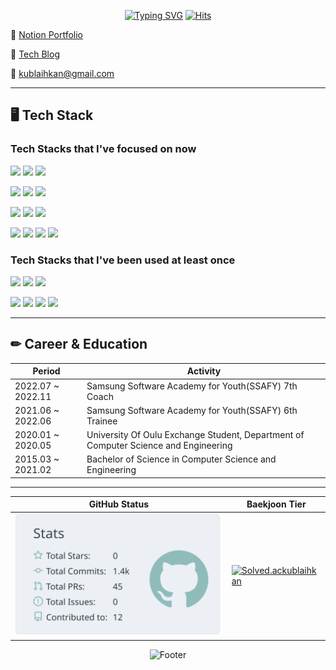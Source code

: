 <div align="center">

[![Typing SVG](https://readme-typing-svg.herokuapp.com?color=%2336BCF7&size=30&center=true&vCenter=true&lines=An+ToLoad+Youngwon)](https://git.io/typing-svg)
[![Hits](https://hits.seeyoufarm.com/api/count/incr/badge.svg?url=https%3A%2F%2Fgithub.com%2FToLoad&count_bg=%2362D50B&title_bg=%23555555&icon=spring.svg&icon_color=%23E7E7E7&title=HITS&edge_flat=false)](https://hits.seeyoufarm.com)
</div>

👀 [Notion Portfolio](https://vine-sting-4e5.notion.site/74b288996fbb4f9897ca528e90c0f6ce)

📑 [Tech Blog](https://toload.tistory.com/)

📧 kublaihkan@gmail.com

---
## 🖥 Tech Stack

### Tech Stacks that I've focused on now

<img src="https://img.shields.io/badge/java-F80000?style=for-the-badge&logo=openJDK&logoColor=black"> <img src="https://img.shields.io/badge/python-3776AB?style=for-the-badge&logo=python&logoColor=white"> <img src="https://img.shields.io/badge/kotlin-7F52FF?style=for-the-badge&logo=kotlin&logoColor=white">

<img src="https://img.shields.io/badge/spring boot-6DB33F?style=for-the-badge&logo=Spring Boot&logoColor=white"> <img src="https://img.shields.io/badge/django-092E20?style=for-the-badge&logo=django&logoColor=white"> <img src="https://img.shields.io/badge/android-3DDC84?style=for-the-badge&logo=android&logoColor=white">

<img src="https://img.shields.io/badge/mysql-4479A1?style=for-the-badge&logo=mysql&logoColor=black"> <img src="https://img.shields.io/badge/mariaDB-003545?style=for-the-badge&logo=mariaDB&logoColor=white"> <img src="https://img.shields.io/badge/redis-DC382D?style=for-the-badge&logo=Redis&logoColor=black">

<img src="https://img.shields.io/badge/aws ec2-FF9900?style=for-the-badge&logo=Amazon EC2&logoColor=black"> <img src="https://img.shields.io/badge/aws s3-569A31?style=for-the-badge&logo=Amazon S3&logoColor=white"> <img src="https://img.shields.io/badge/docker-2496ED?style=for-the-badge&logo=Docker&logoColor=white"> <img src="https://img.shields.io/badge/jenkins-D24939?style=for-the-badge&logo=Jenkins&logoColor=black">


### Tech Stacks that I've been used at least once

<img src="https://img.shields.io/badge/javascript-F7DF1E?style=for-the-badge&logo=javascript&logoColor=white"> <img src="https://img.shields.io/badge/c sharp-239120?style=for-the-badge&logo=C Sharp&logoColor=white"> <img src="https://img.shields.io/badge/c++-00599C?style=for-the-badge&logo=c%2B%2B&logoColor=white">

<img src="https://img.shields.io/badge/react-61DAFB?style=for-the-badge&logo=react&logoColor=white"> <img src="https://img.shields.io/badge/vue-4FC08D?style=for-the-badge&logo=vue.js&logoColor=white"> <img src="https://img.shields.io/badge/unity-FFFFFF?style=for-the-badge&logo=unity&logoColor=black"> <img src="https://img.shields.io/badge/arduino-00979D?style=for-the-badge&logo=arduino&logoColor=white">

---

## ✏ Career & Education
|Period|Activity|
|--|--|
|2022.07 ~ 2022.11|Samsung Software Academy for Youth(SSAFY) 7th Coach|
|2021.06 ~ 2022.06|Samsung Software Academy for Youth(SSAFY) 6th Trainee|
|2020.01 ~ 2020.05|University Of Oulu Exchange Student, Department of Computer Science and Engineering|
|2015.03 ~ 2021.02|Bachelor of Science in Computer Science and Engineering|

---

<div align="center">

|GitHub Status|Baekjoon Tier|
|--|--|
|[![](https://raw.githubusercontent.com/ToLoad/profile/master/profile-summary-card-output/nord_bright/3-stats.svg)](https://github.com/vn7n24fzkq/github-profile-summary-cards)|[![Solved.ackublaihkan](http://mazassumnida.wtf/api/v2/generate_badge?boj=kublaihkan)](https://solved.ac/kublaihkan)|

![Footer](https://capsule-render.vercel.app/api?type=waving&color=auto&height=200&section=footer)
</div>
